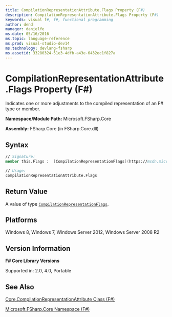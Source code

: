 ```yaml
---
title: CompilationRepresentationAttribute.Flags Property (F#)
description: CompilationRepresentationAttribute.Flags Property (F#)
keywords: visual f#, f#, functional programming
author: dend
manager: danielfe
ms.date: 05/16/2016
ms.topic: language-reference
ms.prod: visual-studio-dev14
ms.technology: devlang-fsharp
ms.assetid: 33280324-51e3-4dfb-a43e-6432ec1f827a 
---
```


# CompilationRepresentationAttribute.Flags Property (F#)

Indicates one or more adjustments to the compiled representation of an F# type or member.

**Namespace/Module Path:** Microsoft.FSharp.Core

**Assembly:** FSharp.Core (in FSharp.Core.dll)


## Syntax

```fsharp
// Signature:
member this.Flags :  [CompilationRepresentationFlags](https://msdn.microsoft.com/library/e32f2b3e-34f0-4e03-8bcc-05ed535c0b51)

// Usage:
compilationRepresentationAttribute.Flags
```

## Return Value

A value of type [`CompilationRepresentationFlags`](https://msdn.microsoft.com/library/e32f2b3e-34f0-4e03-8bcc-05ed535c0b51).

## Platforms
Windows 8, Windows 7, Windows Server 2012, Windows Server 2008 R2

## Version Information
**F# Core Library Versions**

Supported in: 2.0, 4.0, Portable

## See Also
[Core.CompilationRepresentationAttribute Class &#40;F&#35;&#41;](Core.CompilationRepresentationAttribute-Class-%5BFSharp%5D.md)

[Microsoft.FSharp.Core Namespace &#40;F&#35;&#41;](Microsoft.FSharp.Core-Namespace-%5BFSharp%5D.md)